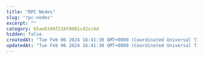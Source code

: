 ```yaml
---
title: "RPC Nodes"
slug: "rpc-nodes"
excerpt: ""
category: 65ae6349f216f9001c42cc4d
hidden: false
createdAt: "Tue Feb 06 2024 16:41:30 GMT+0000 (Coordinated Universal Time)"
updatedAt: "Tue Feb 06 2024 16:41:30 GMT+0000 (Coordinated Universal Time)"
---
```

